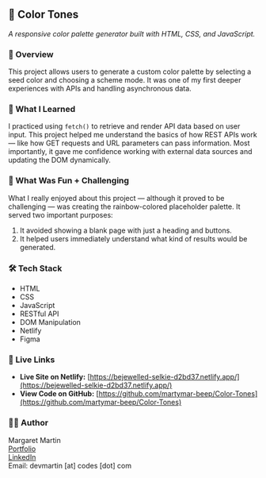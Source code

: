 ## 🎨 Color Tones

*A responsive color palette generator built with HTML, CSS, and JavaScript.*

### 📍 Overview

This project allows users to generate a custom color palette by selecting a seed color and choosing a scheme mode. It was one of my first deeper experiences with APIs and handling asynchronous data.

### 🔬 What I Learned

I practiced using `fetch()` to retrieve and render API data based on user input. This project helped me understand the basics of how REST APIs work — like how GET requests and URL parameters can pass information. Most importantly, it gave me confidence working with external data sources and updating the DOM dynamically.

### 🤔 What Was Fun + Challenging

What I really enjoyed about this project — although it proved to be challenging — was creating the rainbow-colored placeholder palette. It served two important purposes:
1. It avoided showing a blank page with just a heading and buttons.
2. It helped users immediately understand what kind of results would be generated.

### 🛠 Tech Stack

- HTML  
- CSS  
- JavaScript  
- RESTful API  
- DOM Manipulation  
- Netlify  
- Figma  

### 🔗 Live Links

- **Live Site on Netlify:** [https://bejewelled-selkie-d2bd37.netlify.app/](https://bejewelled-selkie-d2bd37.netlify.app/)  
- **View Code on GitHub:** [https://github.com/martymar-beep/Color-Tones](https://github.com/martymar-beep/Color-Tones)

### 🙋‍♀️ Author

Margaret Martin  
[Portfolio](https://astounding-muffin-e43077.netlify.app/)    
[LinkedIn](https://www.linkedin.com/in/margaret-martin-55807438/)  
Email: devmartin [at] codes [dot] com

